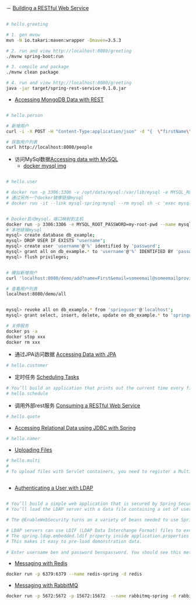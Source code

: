 
－ [Building a RESTful Web Service](https://spring.io/guides/gs/rest-service/)

```bash

# hello.greeting 

# 1. gen mvnw
mvn -N io.takari:maven:wrapper -Dmaven=3.5.3

# 2. run and view http://localhost:8080/greeting
./mvnw spring-boot:run

# 3. compile and package  
./mvnw clean package

# 4. run and view http://localhost:8080/greeting
java -jar target/spring-rest-service-0.1.0.jar

```

- [Accessing MongoDB Data with REST](https://spring.io/guides/gs/accessing-mongodb-data-rest/) 
```bash

# hello.person

# 新增用户
curl -i -X POST -H "Content-Type:application/json" -d "{  \"firstName\" : \"Frodo\",  \"lastName\" : \"Baggins\" }" http://localhost:8080/people

# 获取用户列表
curl http://localhost:8080/people

```

- 访问MySql数据[Accessing data with MySQL](https://spring.io/guides/gs/accessing-data-mysql/)
    - [docker mysql img](https://store.docker.com/images/mysql)
```bash

# hello.user

# docker run -p 3306:3306 -v /opt/data/mysql:/var/lib/mysql -e MYSQL_ROOT_PASSWORD=my-root-pwd --name mysql-spring -d mysql:5.6
# 通过另外一个docker镜像链接mysql
# docker run -it --link mysql-spring:mysql --rm mysql sh -c 'exec mysql -h"$MYSQL_PORT_3306_TCP_ADDR" -P"$MYSQL_PORT_3306_TCP_PORT" -uroot -p"$MYSQL_ENV_MYSQL_ROOT_PASSWORD"'


# Docker启动mysql，端口映射到主机
docker run -p 3306:3306 -e MYSQL_ROOT_PASSWORD=my-root-pwd --name mysql-spring -d mysql:5.6
# 本地链接mysql
mysql> create database db_example;
mysql> DROP USER IF EXISTS "username";
mysql> create user 'username'@'%' identified by 'password';
mysql> grant all on db_example.* to 'username'@'%' IDENTIFIED BY 'password';
mysql> flush privileges;


# 模拟新增用户
curl 'localhost:8080/demo/add?name=First&email=someemail@someemailprovider.com'

# 查看用户列表
localhost:8080/demo/all


mysql> revoke all on db_example.* from 'springuser'@'localhost';
mysql> grant select, insert, delete, update on db_example.* to 'springuser'@'localhost';

# 关停服务
docker ps -a
docker stop xxx
docker rm xxx

```

- 通过JPA访问数据 [Accessing Data with JPA](https://spring.io/guides/gs/accessing-data-jpa/)

```bash
# hello.customer
```

- 定时任务 [Scheduling Tasks](https://spring.io/guides/gs/scheduling-tasks/)

```bash
# You’ll build an application that prints out the current time every five seconds using Spring’s @Scheduled annotation.
# hello.schedule
```

- 调用外部rest服务 [Consuming a RESTful Web Service](https://spring.io/guides/gs/consuming-rest/)
```bash
# hello.quote
```

- [Accessing Relational Data using JDBC with Spring](https://spring.io/guides/gs/relational-data-access/)
```bash
# hello.namer
```

- [Uploading Files](https://spring.io/guides/gs/uploading-files/)
```bash
# hello.multi
#
# To upload files with Servlet containers, you need to register a MultipartConfigElement class (which would be <multipart-config> in web.xml).
 
```

- [Authenticating a User with LDAP](https://spring.io/guides/gs/authenticating-ldap/)

```bash

# You’ll build a simple web application that is secured by Spring Security’s embedded Java-based LDAP server. 
# You’ll load the LDAP server with a data file containing a set of users.

# The @EnableWebSecurity turns on a variety of beans needed to use Spring Security.

# LDAP servers can use LDIF (LDAP Data Interchange Format) files to exchange user data. 
# The spring.ldap.embedded.ldif property inside application.properties allow to Spring Boot pulls in an LDIF data file. 
# This makes it easy to pre-load demonstration data.
  
# Enter username ben and password benspassword. You should see this message in your browser:

```


- [Messaging with Redis](https://spring.io/guides/gs/messaging-redis/)
```bash
docker run -p 6379:6379 --name redis-spring -d redis
```

- [Messaging with RabbitMQ](https://spring.io/guides/gs/messaging-rabbitmq/)

```bash
docker run -p 5672:5672 -p 15672:15672  --name rabbitmq-spring -d rabbitmq

```